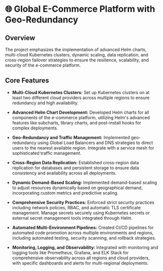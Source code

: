 # 🌐 Global E-Commerce Platform with Geo-Redundancy

## Overview

The project emphasizes the implementation of advanced Helm charts, multi-cloud Kubernetes clusters, dynamic scaling, data replication, and cross-region failover strategies to ensure the resilience, scalability, and security of the e-commerce platform.

## Core Features

- **Multi-Cloud Kubernetes Clusters:** Set up Kubernetes clusters on at least two different cloud providers across multiple regions to ensure redundancy and high availability.
  
- **Advanced Helm Chart Development:** Developed Helm charts for all components of the e-commerce platform, utilizing Helm's advanced features like subcharts, library charts, and post-install hooks for complex deployments.
  
- **Geo-Redundancy and Traffic Management:** Implemented geo-redundancy using Global Load Balancers and DNS strategies to direct users to the nearest available region. Integrate with a service mesh for sophisticated traffic management.
  
- **Cross-Region Data Replication:** Established cross-region data replication for databases and persistent storage to ensure data consistency and availability across all deployments.
  
- **Dynamic Demand-Based Scaling:** Implemented demand-based scaling to adjust resources dynamically based on geographical demand, incorporating custom metrics and predictive scaling.
  
- **Comprehensive Security Practices:** Enforced strict security practices including network policies, RBAC, and automatic TLS certificate management. Manage secrets securely using Kubernetes secrets or external secret management tools integrated through Helm.
  
- **Automated Multi-Environment Pipelines:** Created CI/CD pipelines for automated code promotion across multiple environments and regions, including automated testing, security scanning, and rollback strategies.
  
- **Monitoring, Logging, and Observability:** Integrated with monitoring and logging tools like Prometheus, Grafana, and ELK Stack for comprehensive observability across all regions and cloud providers, with specific dashboards and alerts for multi-regional deployments.





